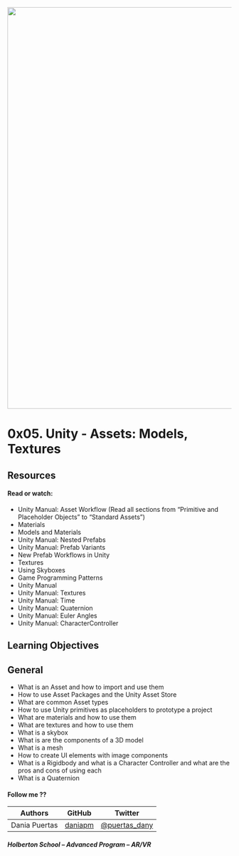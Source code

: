 <a href= "url"><img src="https://s3.amazonaws.com/intranet-projects-files/holbertonschool-cs-unity/435/0.gif" width="900px"></a>

# 0x05. Unity - Assets: Models, Textures

## Resources
#### Read or watch:

* Unity Manual: Asset Workflow (Read all sections from “Primitive and Placeholder Objects” to “Standard Assets”)
* Materials
* Models and Materials
* Unity Manual: Nested Prefabs
* Unity Manual: Prefab Variants
* New Prefab Workflows in Unity
* Textures
* Using Skyboxes
* Game Programming Patterns
* Unity Manual
* Unity Manual: Textures
* Unity Manual: Time
* Unity Manual: Quaternion
* Unity Manual: Euler Angles
* Unity Manual: CharacterController

## Learning Objectives

## General
* What is an Asset and how to import and use them
* How to use Asset Packages and the Unity Asset Store
* What are common Asset types
* How to use Unity primitives as placeholders to prototype a project
* What are materials and how to use them
* What are textures and how to use them
* What is a skybox
* What is are the components of a 3D model
* What is a mesh
* How to create UI elements with image components
* What is a Rigidbody and what is a Character Controller and what are the pros and cons of using each
* What is a Quaternion


#### Follow me ??

| Authors | GitHub | Twitter |
| :---: | :---: | :---: |
| Dania Puertas | [daniapm](https://github.com/daniapm) | [@puertas_dany](https://twitter.com/puertas_dany?t=rOYOt1OdRwMaYQoUQJ32eg&s=08) |

##### Holberton School – Advanced Program – AR/VR
